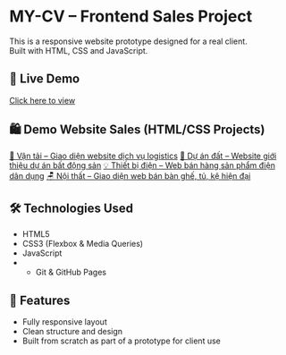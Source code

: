 # MY-CV – Frontend Sales Project

This is a responsive website prototype designed for a real client.  
Built with HTML, CSS and JavaScript.

## 🔗 Live Demo
[Click here to view](https://pnam11.github.io/MY-CV/index.html)

## 🛍️ Demo Website Sales (HTML/CSS Projects)

[🚛 Vận tải – Giao diện website dịch vụ logistics](https://pnam11.github.io/MY-CV/shop-logistics/)
[🏡 Dự án đất – Website giới thiệu dự án bất động sản](https://pnam11.github.io/MY-CV/shop-land-project/)
[💡 Thiết bị điện – Web bán hàng sản phẩm điện dân dụng](https://pnam11.github.io/MY-CV/shop-electrical/)
[🪑 Nội thất – Giao diện web bán bàn ghế, tủ, kệ hiện đại](https://pnam11.github.io/MY-CV/shop-furniture/)

## 🛠 Technologies Used
- HTML5
- CSS3 (Flexbox & Media Queries)
- JavaScript
- - Git & GitHub Pages

## 📌 Features
- Fully responsive layout
- Clean structure and design
- Built from scratch as part of a prototype for client use

